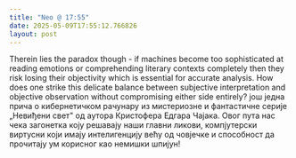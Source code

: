 ```yaml
---
title: "Neo @ 17:55"
date: 2025-05-09T17:55:12.766826
layout: post
---
```


Therein lies the paradox though - if machines become too sophisticated at reading emotions or comprehending literary contexts completely then they risk losing their objectivity which is essential for accurate analysis. How does one strike this delicate balance between subjective interpretation and objective observation without compromising either side entirely? још једна прича о кибернетичком рачунару из мистериозне и фантастичне серије „Невиђени свет" од аутора Кристофера Едгара Чајака. Овог пута нас чека загонетка коју решавају наши главни ликови, компјутерски виртусни који имају интелигенцију већу од човјечке и способност да прочитају ум корисног као немишки шпијун!